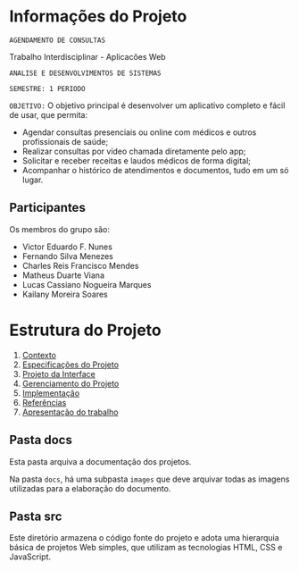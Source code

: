# Informações do Projeto
`AGENDAMENTO DE CONSULTAS`  

Trabalho Interdisciplinar - Aplicacões Web

`ANALISE E DESENVOLVIMENTOS DE SISTEMAS`

`SEMESTRE: 1 PERIODO `

`OBJETIVO:` 
O objetivo principal é desenvolver um aplicativo completo e fácil de usar, que permita:

* Agendar consultas presenciais ou online com médicos e outros profissionais de saúde;
* Realizar consultas por vídeo chamada diretamente pelo app;
* Solicitar e receber receitas e laudos médicos de forma digital;
* Acompanhar o histórico de atendimentos e documentos, tudo em um só lugar.

## Participantes

Os membros do grupo são: 
- Victor Eduardo F. Nunes
- Fernando Silva Menezes
- Charles Reis Francisco Mendes
- Matheus Duarte Viana
- Lucas Cassiano Nogueira Marques
- Kailany Moreira Soares


# Estrutura do Projeto

1. [Contexto](./docs/1-Contexto.md)
2. [Especificações do Projeto](./docs/2-Especificação.md)
3. [Projeto da Interface](./docs/3-Interface.md)
4. [Gerenciamento do Projeto](./docs/4-Gerenciamento-Projeto.md)
5. [Implementação](./docs/5-Implementação.md)
6. [Referências](./docs/6-Referências.md)
7. [Apresentação do trabalho](./docs/apresentacao/README.md) 



## Pasta docs

Esta pasta arquiva a documentação dos projetos.


Na pasta `docs`, há uma subpasta `images` que deve arquivar todas as
imagens utilizadas para a elaboração do documento.


## Pasta src

Este diretório armazena o código fonte do projeto e adota uma hierarquia
básica de projetos Web simples, que utilizam as tecnologias HTML, CSS e
JavaScript.

